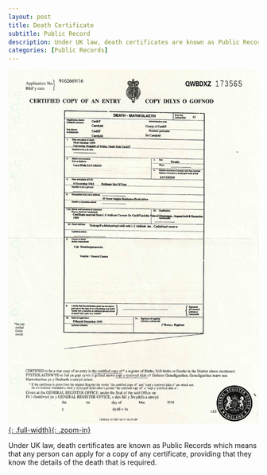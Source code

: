 ```yaml
---
layout: post
title: Death Certificate
subtitle: Public Record
description: Under UK law, death certificates are known as Public Records which means that any person can apply for a copy of any certificate, providing that they know the details of the death that is required.
categories: [Public Records]
---
```


[![](/assets/images/public-records/death-certificate-front.jpg){: .full-width}{: .zoom-in}](/assets/images/public-records/death-certificate-front.jpg)

Under UK law, death certificates are known as Public Records which means that any person can apply for a copy of any certificate, providing that they know the details of the death that is required.
